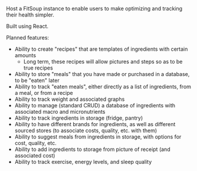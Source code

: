 Host a FitSoup instance to enable users to make optimizing and tracking their health simpler.

Built using React.

Planned features:
- Ability to create "recipes" that are templates of ingredients with certain amounts
  - Long term, these recipes will allow pictures and steps so as to be true recipes
- Ability to store "meals" that you have made or purchased in a database, to be "eaten" later
- Ability to track "eaten meals", either directly as a list of ingredients, from a meal, or from a recipe
- Ability to track weight and associated graphs
- Ability to manage (standard CRUD) a database of ingredients with associated macro and micronutrients
- Ability to track ingredients in storage (fridge, pantry)
- Ability to have different brands for ingredients, as well as different sourced stores (to associate costs, quality, etc. with them)
- Ability to suggest meals from ingredients in storage, with options for cost, quality, etc.
- Ability to add ingredients to storage from picture of receipt (and associated cost)
- Ability to track exercise, energy levels, and sleep quality